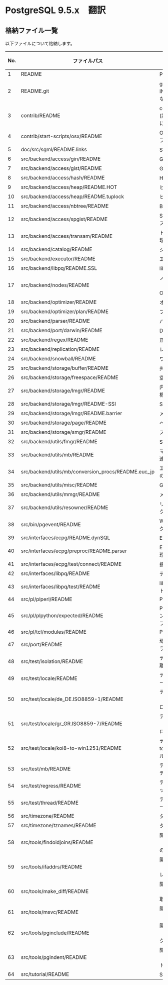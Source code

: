 # PostgreSQL 9.5.x　翻訳

## 格納ファイル一覧
  以下ファイルについて格納します。

|No.|ファイルパス|概要|行数|有無|
| --- | --- | --- | --- | --- |
|1|README|PostgreSQLの概要|27||
|2|README.git|gitリポジトリにINSTALLファイルがない説明|14||
|3|contrib/README|contribツールの概要(詳細はドキュメントに移管)|28||
|4|contrib/start-scripts/osx/README|OS X用の起動スクリプト|3||
|5|doc/src/sgml/README.links|SGML文書のリンク|46||
|6|src/backend/access/gin/README|GINインデックス|379||
|7|src/backend/access/gist/README|GiSTインデックス|419||
|8|src/backend/access/hash/README|HASHインデックス|467||
|9|src/backend/access/heap/README.HOT|ヒープのHOT更新|499||
|10|src/backend/access/heap/README.tuplock|ヒープのタプルロック|144||
|11|src/backend/access/nbtree/README|B-Treeインデックス|656||
|12|src/backend/access/spgist/README|SP-GiSTインデックス|373||
|13|src/backend/access/transam/README|トランザクション管理|850||
|14|src/backend/catalog/README|システムカタログ|111||
|15|src/backend/executor/README|エグゼキュータ|202||
|16|src/backend/libpq/README.SSL|libpqのSSL接続|60||
|17|src/backend/nodes/README|ノードシステム（PostgreSQL自前のOOP的機構）|80||
|18|src/backend/optimizer/README|オプティマイザ|854||
|19|src/backend/optimizer/plan/README|プランナ|158||
|20|src/backend/parser/README|パーサ|30||
|21|src/backend/port/darwin/README|Darwin依存のコード|36||
|22|src/backend/regex/README|正規表現|371||
|23|src/backend/replication/README|レプリケーション|99||
|24|src/backend/snowball/README|ワードステミング|49||
|25|src/backend/storage/buffer/README|共有バッファ管理|282||
|26|src/backend/storage/freespace/README|空き領域マップ|196||
|27|src/backend/storage/lmgr/README|内部レベルのロック機構|639||
|28|src/backend/storage/lmgr/README-SSI|SSI TX分離レベル|629||
|29|src/backend/storage/lmgr/README.barrier|メモリバリア|199||
|30|src/backend/storage/page/README|ページ管理|63||
|31|src/backend/storage/smgr/README|ストレージマネージャ|58||
|32|src/backend/utils/fmgr/README|SQL関数呼び出し機構|556||
|33|src/backend/utils/mb/README|マルチバイト文字関連ソースの説明|20||
|34|src/backend/utils/mb/conversion_procs/README.euc_jp|エンコード変換関数の追加方法|83||
|35|src/backend/utils/misc/README|GUCパラメータ実装|295||
|36|src/backend/utils/mmgr/README|メモリアロケータ|448||
|37|src/backend/utils/resowner/README|リソースオーナによるクリーンアップ機構|86||
|38|src/bin/pgevent/README|Windowsイベントログ用DLL|20||
|39|src/interfaces/ecpg/README.dynSQL|ECPGの動的SQL|11||
|40|src/interfaces/ecpg/preproc/README.parser|ECPG特有のパース処理|42||
|41|src/interfaces/ecpg/test/connect/README|接続テストの説明|9||
|42|src/interfaces/libpq/README|ディレクトリの内容|3||
|43|src/interfaces/libpq/test/README|libpq用テストスイート|7||
|44|src/pl/plperl/README|PL/Perl|10||
|45|src/pl/plpython/expected/README|PL/Pythonのバージョン別テスト予想結果ファイル|12||
|46|src/pl/tcl/modules/README|PL/Tcl|18||
|47|src/port/README|環境差吸収用ライブラリlibpgport|32||
|48|src/test/isolation/README|テストツール（TX分離性）|117||
|49|src/test/locale/README|テストツール（ロケール）|28||
|50|src/test/locale/de_DE.ISO8859-1/README|テストツール（de_DE.ISO8859-1ロケール）|4||
|51|src/test/locale/gr_GR.ISO8859-7/README|テストツール（gr_GR.ISO8859-7ロケール）|4||
|52|src/test/locale/koi8-to-win1251/README|テストツール（koi8-to-win1251ロケール）|6||
|53|src/test/mb/README|テストツール（マルチバイト文字）|10||
|54|src/test/regress/README|テストツール（スレッド）|3||
|55|src/test/thread/README|テストツール（ロケール）|54||
|56|src/timezone/README|タイムゾーン|42||
|57|src/timezone/tznames/README|タイムゾーン略名|34||
|58|src/tools/findoidjoins/README|開発用ツール（findoidjoins:OID列の結合調査）|208||
|59|src/tools/ifaddrs/README|開発用ツール（ifaddrs:IPv4/6アドレス調査）|12||
|60|src/tools/make_diff/README|開発用ツール（make_diff:diff一括取得）|39||
|61|src/tools/msvc/README|開発用ツール（MS VCビルド）|103||
|62|src/tools/pginclude/README|開発用ツール（pginclude:#includeクリーンアップ）|55||
|63|src/tools/pgindent/README|開発用ツール（pgindent:インデント整形）|113||
|64|src/tutorial/README|SQLチュートリアル|16||
